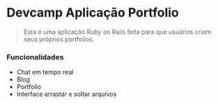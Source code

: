 # Devcamp Aplicação Portfolio

 > Esta é uma aplicação Ruby on Rails feita para que usuários criem seus próprios portfolios.

 ### Funcionalidades

 - Chat em tempo real
 - Blog
 - Portfolio
 - Interface arrastar e soltar arquivos

 
